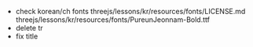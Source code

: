 * check korean/ch fonts
threejs/lessons/kr/resources/fonts/LICENSE.md
threejs/lessons/kr/resources/fonts/PureunJeonnam-Bold.ttf
* delete tr
* fix title